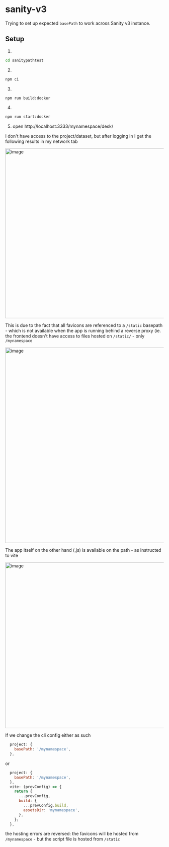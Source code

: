 # sanity-v3

Trying to set up expected `basePath` to work across Sanity v3 instance.

## Setup

1.

```bash
cd sanitypathtest
```

2.

```bash
npm ci
```

3.

```bash
npm run build:docker
```

4.

```bash
npm run start:docker
```

5. open http://localhost:3333/mynamespace/desk/

I don't have access to the project/dataset, but after logging in I get the following results in my network tab

<img width="540" alt="image" src="https://user-images.githubusercontent.com/1043634/224470987-2540872f-f5cd-42bd-b6ec-94633ab1fe56.png">

This is due to the fact that all favicons are referenced to a `/static` basepath - which is not available when the app is running behind a reverse proxy (ie. the frontend doesn't have access to files hosted on `/static/` - only `/mynamespace`

<img width="622" alt="image" src="https://user-images.githubusercontent.com/1043634/224471043-75bf4e7b-7976-41dc-b0ad-f8483a99104f.png">

The app itself on the other hand (.js) is available on the path - as instructed to vite

<img width="527" alt="image" src="https://user-images.githubusercontent.com/1043634/224471067-7afe027c-1494-4b49-8f3b-1aa4f1594e86.png">

If we change the cli config either as such

```js
  project: {
    basePath: '/mynamespace',
  },
```

or

```js
  project: {
    basePath: '/mynamespace',
  },
  vite: (prevConfig) => {
    return {
      ...prevConfig,
      build: {
        ...prevConfig.build,
        assetsDir: 'mynamespace',
      },
    };
  },
```

the hosting errors are reversed: the favicons will be hosted from `/mynamespace` - but the script file is hosted from `/static`
